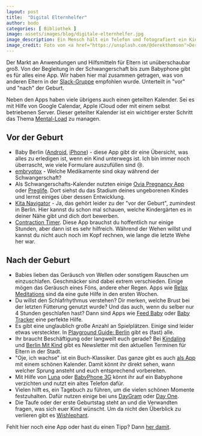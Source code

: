 ```yaml
---
layout: post
title:  "Digital Elternhelfer"
author: bodo
categories: [ Bibliothek ]
image: assets/images/blog/digitale-elternhelfer.jpg
image_description: Ein Mensch hält ein Telefon und fotografiert ein Kind, das Kind ist unscharf zu sehen im Hintergrund.
image_credit: Foto von <a href="https://unsplash.com/@derekthomson">Derek Thomson</a>
---
```


Der Markt an Anwendungen und Hilfsmitteln für Eltern ist unüberschaubar groß. Von der Begleitung in der Schwangerschaft bis zum Babyphone gibt es für alles eine App. Wir haben hier mal zusammen getragen, was von anderen Eltern in der [Slack-Gruppe](/pages/slack) empfohlen wurde. Unterteilt in "vor" und "nach" der Geburt.

Neben den Apps haben viele übrigens auch einen geteilten Kalender. Sei es mit Hilfe von Google Calendar, Apple iCloud oder mit einem selbst betriebenen Server. Dieser geteilter Kalender ist ein wichtiger erster Schritt das Thema [Mental-Load](https://english.emmaclit.com/2017/05/20/you-shouldve-asked/) zu managen.

## Vor der Geburt

* Baby Berlin
  ([Android](https://play.google.com/store/apps/details?id=de.gesundheitbb.clbirth),
  [iPhone](https://itunes.apple.com/de/app/baby-berlin-app/id976204677?l=en&mt=8)) - diese App gibt dir eine Übersicht, was alles zu erledigen ist, wenn ein Kind unterwegs ist. Ich bin immer noch überrascht, wie viele Formulare auszufüllen sind 😢.
* [embryotox](https://www.embryotox.de/) - Welche Medikamente sind okay während der Schwangerschaft?
* Als Schwangerschafts-Kalender nutzten einige [Ovia Pregnancy App](https://www.ovuline.com/#ovia-pregnancy-app) oder [Preglife](https://apps.apple.com/de/app/gravidkalender/id390427747). Dort siehst du das Stadium deines ungeborenen Kindes und lernst einiges über dessen Entwicklung.
* [Kita Navigator](https://kita-navigator.berlin.de/) - Ja, das gehört leider zu der "vor der Geburt", zumindest in Berlin. Hier kannst du schon mal schauen, welche Kindergärten es in deiner Nähe gibt und dich dort bewerben.
* [Contraction Timer](https://itunes.apple.com/de/app/labor-contraction-timer-birth/id1204868842?l=en&mt=8). Diese App brauchst du hoffentlich nur einige Stunden, aber dann ist es sehr hilfreich. Während der Wehen willst und kannst du nicht auch noch im Kopf rechnen, wie lange die letzte Wehe her war.

## Nach der Geburt

* Babies lieben das Geräusch von Wellen oder sonstigem Rauschen um einzuschlafen. Geschmäcker sind dabei extrem verschieden. Einige mögen das Geräusch eines Föns, andere eher Regen. Apps wie [Relax Meditations](https://www.ipnos.com/apps/relax-meditation/) sind da eine gute Hilfe in den ersten Wochen.
* Du willst den Schlafrhythmus verstehen? Dir merken, welche Brust bei der letzten Fütterung genutzt wurde? Und das auch, wenn du selber nur 4 Stunden geschlafen hast? Dann sind Apps wie [Feed Baby](https://www.feedbaby.com.au/) oder [Baby Tracker](http://nighp.com/babytracker/) eine perfekte Hilfe.
* Es gibt eine unglaublich große Anzahl an Spielplätzen. Einige sind leider etwas versteckter. In [Playground Guide: Berlin](https://berlin-playgrounds.de/) gibt es (fast) alle.
* Ihr braucht Beschäftigung oder langweilt euch gerade? Bei [Kindaling](https://www.kindaling.de/) und [Berlin Mit Kind](https://berlinmitkind.de/) gibt es Newsletter mit den aktuellen Terminen für Eltern in der Stadt.
* "Oje, ich wachse" ist ein Buch-Klassiker. Das ganze gibt es auch [als App](https://www.ojeichwachse.de/oje-ich-wachse-app/) mit einem schönen Kalender. Damit könnt ihr direkt sehen, wann welcher Sprung ansteht und euch entsprechend vorbereiten.
* Mit Hilfe von [Luna](https://babyphone.app/) oder [BabyPhone 3G](https://www.tappytaps.com/apps/#Baby-Monitor-3G) könnt ihr auf ein Babyphone verzichten und nutzt ein altes Telefon dafür.
* Vielen hilft es, ein Tagebuch zu führen, um die vielen schönen Momente festzuhalten. Dafür nutzen einige bei uns [DayGram](https://play.google.com/store/apps/details?id=net.saltycrackers.daygram&hl=en_US) oder [Day One](https://dayoneapp.com/).
* Die Taufe oder der erste Geburtstag steht an und die Verwandten fragen, was sich euer Kind wünscht. Um da nicht den Überblick zu verlieren gibt es [Wishlephant](https://wishlephant.com).

Fehlt hier noch eine App oder hast du einen Tipp? Dann [her damit](/contact).